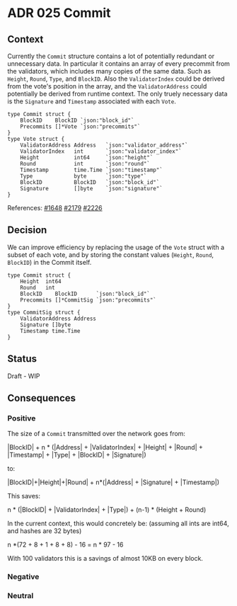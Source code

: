 # ADR 025 Commit

## Context
Currently the `Commit` structure contains a lot of potentially redundant or unnecessary data.
In particular it contains an array of every precommit from the validators, which includes many copies of the same data. Such as `Height`, `Round`, `Type`, and `BlockID`. Also the `ValidatorIndex` could be derived from the vote's position in the array, and the `ValidatorAddress` could potentially be derived from runtime context. The only truely necessary data is the `Signature` and `Timestamp` associated with each `Vote`.

```
type Commit struct {
    BlockID    BlockID `json:"block_id"`
    Precommits []*Vote `json:"precommits"`
}
type Vote struct {
    ValidatorAddress Address   `json:"validator_address"`
    ValidatorIndex   int       `json:"validator_index"`
    Height           int64     `json:"height"`
    Round            int       `json:"round"`
    Timestamp        time.Time `json:"timestamp"`
    Type             byte      `json:"type"`
    BlockID          BlockID   `json:"block_id"`
    Signature        []byte    `json:"signature"`
}
```
References:
[#1648](https://github.com/tendermint/tendermint/issues/1648)
[#2179](https://github.com/tendermint/tendermint/issues/2179)
[#2226](https://github.com/tendermint/tendermint/issues/2226)

## Decision
We can improve efficiency by replacing the usage of the `Vote` struct with a subset of each vote, and by storing the constant values (`Height`, `Round`, `BlockID`) in the Commit itself.
```
type Commit struct {
    Height  int64
    Round   int
    BlockID    BlockID      `json:"block_id"`
    Precommits []*CommitSig `json:"precommits"`
}
type CommitSig struct {
    ValidatorAddress Address
    Signature []byte
    Timestamp time.Time
}
```

## Status
Draft - WIP

## Consequences

### Positive
The size of a `Commit` transmitted over the network goes from:

|BlockID| + n * (|Address| + |ValidatorIndex| + |Height| + |Round| + |Timestamp| + |Type| + |BlockID| + |Signature|)

to:


|BlockID|+|Height|+|Round| + n*(|Address| + |Signature| + |Timestamp|)

This saves:

n * (|BlockID| + |ValidatorIndex| + |Type|) + (n-1) * (Height + Round)

In the current context, this would concretely be:
(assuming all ints are int64, and hashes are 32 bytes)

n *(72 + 8 + 1 + 8 + 8) - 16 = n * 97 - 16

With 100 validators this is a savings of almost 10KB on every block.



### Negative

### Neutral
